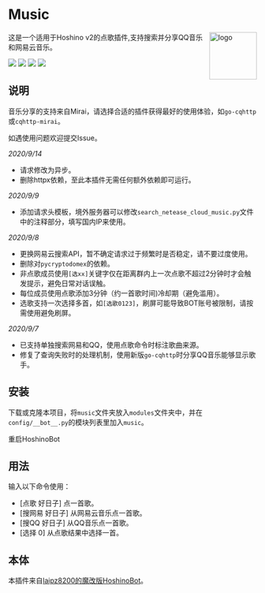 # Music

<img align="right" src="https://ss0.bdstatic.com/70cFvHSh_Q1YnxGkpoWK1HF6hhy/it/u=1328271432,2672554590&fm=26&gp=0.jpg" alt="logo" width="96px" />

这是一个适用于Hoshino v2的点歌插件,支持搜索并分享QQ音乐和网易云音乐。

<img src="https://img.shields.io/badge/Hoshino-v2-lightgreen"/> <img src="https://img.shields.io/badge/cqhttp--mirai-v0.2.3-lightgrey" /> <img src="https://img.shields.io/badge/go--cqhttp-v0.9.24-lightgrey" /> <img src="https://img.shields.io/badge/built_by---LAN---9cf"/>


## 说明

音乐分享的支持来自Mirai，请选择合适的插件获得最好的使用体验，如`go-cqhttp`或`cqhttp-mirai`。

如遇使用问题欢迎提交Issue。

*2020/9/14*

- 请求修改为异步。
- 删除httpx依赖，至此本插件无需任何额外依赖即可运行。

*2020/9/9*

- 添加请求头模板，境外服务器可以修改`search_netease_cloud_music.py`文件中的注释部分，填写国内IP来使用。

*2020/9/8*

- 更换网易云搜索API，暂不确定请求过于频繁时是否稳定，请不要过度使用。
- 删除对`pycryptodomex`的依赖。
- 非点歌成员使用`[选xx]`关键字仅在距离群内上一次点歌不超过2分钟时才会触发提示，避免日常对话误触。
- 每位成员使用点歌添加3分钟（约一首歌时间)冷却期（避免滥用）。
- 选歌支持一次选择多首，如`[选歌0123]`，刷屏可能导致BOT账号被限制，请按需使用避免刷屏。

*2020/9/7*

- 已支持单独搜索网易和QQ，使用点歌命令时标注歌曲来源。
- 修复了查询失败时的处理机制，使用新版`go-cqhttp`时分享QQ音乐能够显示歌手。

## 安装

下载或克隆本项目，将`music`文件夹放入`modules`文件夹中，并在`config/__bot__.py`的模块列表里加入`music`。

重启HoshinoBot

## 用法

输入以下命令使用：

- \[点歌 好日子\] 点一首歌。
- \[搜网易 好日子\] 从网易云音乐点一首歌。
- \[搜QQ 好日子\] 从QQ音乐点一首歌。
- \[选择 0\] 从点歌结果中选择一首。

## 本体

本插件来自[laipz8200的魔改版HoshinoBot](https://github.com/laipz8200/HoshinoBot)。
